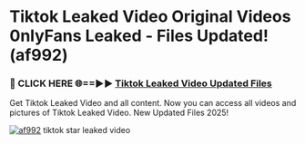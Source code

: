 # Tiktok Leaked Video Original Videos 0nlyFans Leaked - Files Updated! (af992)

<h3>🔴 CLICK HERE 🌐==►► <a href="https://tinyurl.com/3hn5wdd3" rel="nofollow">Tiktok Leaked Video Updated Files</a></h3>

Get Tiktok Leaked Video and all content. Now you can access all videos and pictures of Tiktok Leaked Video. New Updated Files 2025!

[![af992](https://i.imgur.com/4HnBqBT.gif)](https://tinyurl.com/3hn5wdd3)
tiktok star leaked video